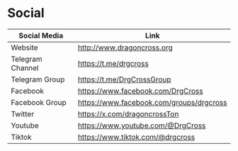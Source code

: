 # Social

<table><thead><tr><th width="227">Social Media</th><th>Link</th></tr></thead><tbody><tr><td>Website</td><td><a href="http://www.dragoncross.org/">http://www.dragoncross.org</a></td></tr><tr><td>Telegram Channel</td><td><a href="https://t.me/drgcross">https://t.me/drgcross</a></td></tr><tr><td>Telegram Group</td><td><a href="https://t.me/DrgCrossGroup">https://t.me/DrgCrossGroup</a></td></tr><tr><td>Facebook</td><td><a href="https://www.facebook.com/DrgCross">https://www.facebook.com/DrgCross</a></td></tr><tr><td>Facebook Group</td><td><a href="https://www.facebook.com/groups/drgcross">https://www.facebook.com/groups/drgcross</a></td></tr><tr><td>Twitter</td><td><a href="https://x.com/dragoncrossTon">https://x.com/dragoncrossTon</a></td></tr><tr><td>Youtube</td><td><a href="https://www.youtube.com/@DrgCross">https://www.youtube.com/@DrgCross</a></td></tr><tr><td>Tiktok</td><td><a href="https://www.tiktok.com/@drgcross">https://www.tiktok.com/@drgcross</a></td></tr></tbody></table>
